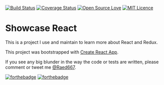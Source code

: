 [![Build Status](https://travis-ci.org/RaedsLab/showcase-react.svg?branch=master)](https://travis-ci.org/RaedsLab/showcase-react)
[![Coverage Status](https://img.shields.io/coveralls/github/RaedsLab/showcase-react.svg)](https://coveralls.io/github/RaedsLab/showcase-react)
[![Open Source Love](https://badges.frapsoft.com/os/v1/open-source.svg?v=103)](https://github.com/ellerbrock/open-source-badge/)
[![MIT Licence](https://badges.frapsoft.com/os/mit/mit.png?v=103)](https://opensource.org/licenses/mit-license.php)


# Showcase React 

This is a project I use and maintain to learn more about React and Redux.

This project was bootstrapped with [Create React App](https://github.com/facebook/create-react-app).

If you see any big blunder in the way the code or tests are written, please comment or tweet me [@Raed667](https://twitter.com/raed667).

[![forthebadge](https://forthebadge.com/images/badges/built-by-hipsters.svg)](https://forthebadge.com)
[![forthebadge](https://forthebadge.com/images/badges/uses-badges.svg)](https://forthebadge.com)
